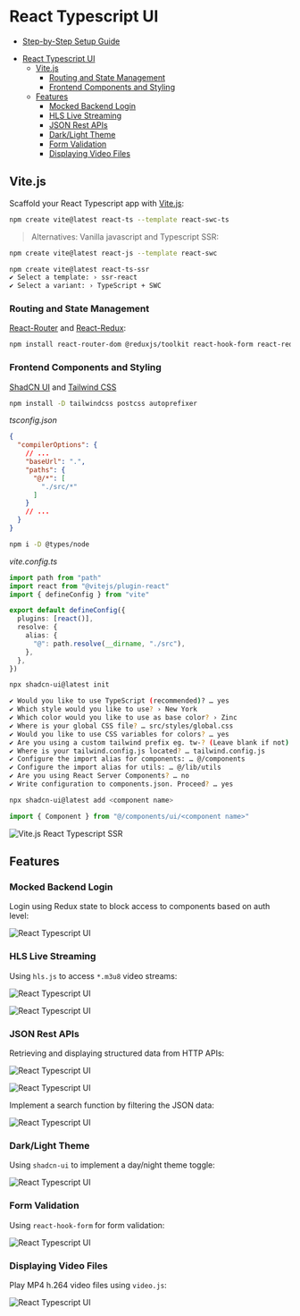 # React Typescript UI

* [Step-by-Step Setup Guide](https://mpolinowski.github.io/docs/Development/Javascript/2023-12-14-reactjs-typescript-2023/2023-12-14)

<!-- TOC -->

- [React Typescript UI](#react-typescript-ui)
  - [Vite.js](#vitejs)
    - [Routing and State Management](#routing-and-state-management)
    - [Frontend Components and Styling](#frontend-components-and-styling)
  - [Features](#features)
    - [Mocked Backend Login](#mocked-backend-login)
    - [HLS Live Streaming](#hls-live-streaming)
    - [JSON Rest APIs](#json-rest-apis)
    - [Dark/Light Theme](#darklight-theme)
    - [Form Validation](#form-validation)
    - [Displaying Video Files](#displaying-video-files)

<!-- /TOC -->


## Vite.js

Scaffold your React Typescript app with [Vite.js](https://vitejs.dev/):

```bash
npm create vite@latest react-ts --template react-swc-ts
```

> Alternatives: Vanilla javascript and Typescript SSR:

```bash
npm create vite@latest react-js --template react-swc

npm create vite@latest react-ts-ssr
✔ Select a template: › ssr-react
✔ Select a variant: › TypeScript + SWC
```


### Routing and State Management

[React-Router](https://reactrouter.com/en/main) and [React-Redux](https://react-redux.js.org/):

```bash
npm install react-router-dom @reduxjs/toolkit react-hook-form react-redux
```


### Frontend Components and Styling

[ShadCN UI](https://ui.shadcn.com/) and [Tailwind CSS](https://tailwindcss.com/)

```bash
npm install -D tailwindcss postcss autoprefixer
```

_tsconfig.json_

```json
{
  "compilerOptions": {
    // ...
    "baseUrl": ".",
    "paths": {
      "@/*": [
        "./src/*"
      ]
    }
    // ...
  }
}

```

```bash
npm i -D @types/node
```

_vite.config.ts_


```ts
import path from "path"
import react from "@vitejs/plugin-react"
import { defineConfig } from "vite"

export default defineConfig({
  plugins: [react()],
  resolve: {
    alias: {
      "@": path.resolve(__dirname, "./src"),
    },
  },
})
```


```bash
npx shadcn-ui@latest init

✔ Would you like to use TypeScript (recommended)? … yes
✔ Which style would you like to use? › New York
✔ Which color would you like to use as base color? › Zinc
✔ Where is your global CSS file? … src/styles/global.css
✔ Would you like to use CSS variables for colors? … yes
✔ Are you using a custom tailwind prefix eg. tw-? (Leave blank if not) …
✔ Where is your tailwind.config.js located? … tailwind.config.js
✔ Configure the import alias for components: … @/components
✔ Configure the import alias for utils: … @/lib/utils
✔ Are you using React Server Components? … no
✔ Write configuration to components.json. Proceed? … yes
```

```bash
npx shadcn-ui@latest add <component name>
```

```ts
import { Component } from "@/components/ui/<component name>"
```


![Vite.js React Typescript SSR](./react-ts-ssr.png)



## Features

### Mocked Backend Login

Login using Redux state to block access to components based on auth level:


![React Typescript UI](./assets/features_01.png)


### HLS Live Streaming

Using `hls.js` to access `*.m3u8` video streams:


![React Typescript UI](./assets/features_02.png)


![React Typescript UI](./assets/features_03.png)


### JSON Rest APIs

Retrieving and displaying structured data from HTTP APIs:


![React Typescript UI](./assets/features_04.png)


![React Typescript UI](./assets/features_05.png)


Implement a search function by filtering the JSON data:


![React Typescript UI](./assets/features_08.png)


### Dark/Light Theme

Using `shadcn-ui` to implement a day/night theme toggle:


![React Typescript UI](./assets/features_09.png)


### Form Validation

Using `react-hook-form` for form validation:


![React Typescript UI](./assets/features_07.png)


### Displaying Video Files

Play MP4 h.264 video files using `video.js`:


![React Typescript UI](./assets/features_06.png)